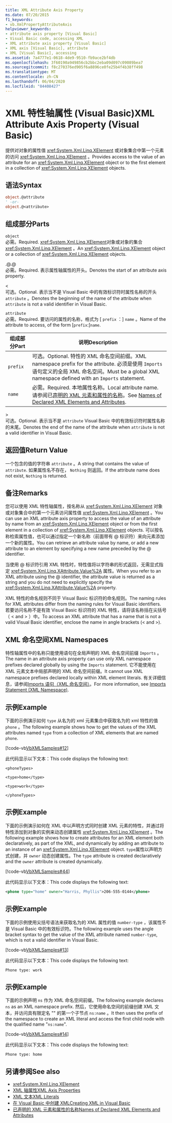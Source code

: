 ```yaml
---
title: XML Attribute Axis Property
ms.date: 07/20/2015
f1_keywords:
- vb.XmlPropertyAttributeAxis
helpviewer_keywords:
- attribute axis property [Visual Basic]
- Visual Basic code, accessing XML
- XML attribute axis property [Visual Basic]
- XML axis [Visual Basic], attribute
- XML [Visual Basic], accessing
ms.assetid: 7a4777e1-0618-4de9-9510-fb9ace2bf4db
ms.openlocfilehash: 3f60190a949856cb2bbc2eba09d097c09089bea7
ms.sourcegitcommit: f8c270376ed905f6a8896ce0fe25b4f4b38ff498
ms.translationtype: MT
ms.contentlocale: zh-CN
ms.lasthandoff: 06/04/2020
ms.locfileid: "84408427"
---
```

# <a name="xml-attribute-axis-property-visual-basic"></a><span data-ttu-id="2dabe-102">XML 特性轴属性 (Visual Basic)</span><span class="sxs-lookup"><span data-stu-id="2dabe-102">XML Attribute Axis Property (Visual Basic)</span></span>
<span data-ttu-id="2dabe-103">提供对对象的属性值 <xref:System.Xml.Linq.XElement> 或对象集合中第一个元素的访问 <xref:System.Xml.Linq.XElement> 。</span><span class="sxs-lookup"><span data-stu-id="2dabe-103">Provides access to the value of an attribute for an <xref:System.Xml.Linq.XElement> object or to the first element in a collection of <xref:System.Xml.Linq.XElement> objects.</span></span>  
  
## <a name="syntax"></a><span data-ttu-id="2dabe-104">语法</span><span class="sxs-lookup"><span data-stu-id="2dabe-104">Syntax</span></span>  
  
```vb  
object.@attribute  
' -or-  
object.@<attribute>  
```  
  
## <a name="parts"></a><span data-ttu-id="2dabe-105">组成部分</span><span class="sxs-lookup"><span data-stu-id="2dabe-105">Parts</span></span>  
 `object`  
 <span data-ttu-id="2dabe-106">必需。</span><span class="sxs-lookup"><span data-stu-id="2dabe-106">Required.</span></span> <span data-ttu-id="2dabe-107"><xref:System.Xml.Linq.XElement>对象或对象的集合 <xref:System.Xml.Linq.XElement> 。</span><span class="sxs-lookup"><span data-stu-id="2dabe-107">An <xref:System.Xml.Linq.XElement> object or a collection of <xref:System.Xml.Linq.XElement> objects.</span></span>  
  
 <span data-ttu-id="2dabe-108">.@</span><span class="sxs-lookup"><span data-stu-id="2dabe-108">.@</span></span>  
 <span data-ttu-id="2dabe-109">必需。</span><span class="sxs-lookup"><span data-stu-id="2dabe-109">Required.</span></span> <span data-ttu-id="2dabe-110">表示属性轴属性的开头。</span><span class="sxs-lookup"><span data-stu-id="2dabe-110">Denotes the start of an attribute axis property.</span></span>  
  
 <  
 <span data-ttu-id="2dabe-111">可选。</span><span class="sxs-lookup"><span data-stu-id="2dabe-111">Optional.</span></span> <span data-ttu-id="2dabe-112">表示当不是 Visual Basic 中的有效标识符时属性名称的开头 `attribute` 。</span><span class="sxs-lookup"><span data-stu-id="2dabe-112">Denotes the beginning of the name of the attribute when `attribute` is not a valid identifier in Visual Basic.</span></span>  
  
 `attribute`  
 <span data-ttu-id="2dabe-113">必需。</span><span class="sxs-lookup"><span data-stu-id="2dabe-113">Required.</span></span> <span data-ttu-id="2dabe-114">要访问的属性的名称，格式为 [ `prefix` ：] `name` 。</span><span class="sxs-lookup"><span data-stu-id="2dabe-114">Name of the attribute to access, of the form [`prefix`:]`name`.</span></span>  
  
|<span data-ttu-id="2dabe-115">组成部分</span><span class="sxs-lookup"><span data-stu-id="2dabe-115">Part</span></span>|<span data-ttu-id="2dabe-116">说明</span><span class="sxs-lookup"><span data-stu-id="2dabe-116">Description</span></span>|  
|----------|-----------------|  
|`prefix`|<span data-ttu-id="2dabe-117">可选。</span><span class="sxs-lookup"><span data-stu-id="2dabe-117">Optional.</span></span> <span data-ttu-id="2dabe-118">特性的 XML 命名空间前缀。</span><span class="sxs-lookup"><span data-stu-id="2dabe-118">XML namespace prefix for the attribute.</span></span> <span data-ttu-id="2dabe-119">必须是使用 `Imports` 语句定义的全局 XML 命名空间。</span><span class="sxs-lookup"><span data-stu-id="2dabe-119">Must be a global XML namespace defined with an `Imports` statement.</span></span>|  
|`name`|<span data-ttu-id="2dabe-120">必需。</span><span class="sxs-lookup"><span data-stu-id="2dabe-120">Required.</span></span> <span data-ttu-id="2dabe-121">本地属性名称。</span><span class="sxs-lookup"><span data-stu-id="2dabe-121">Local attribute name.</span></span> <span data-ttu-id="2dabe-122">请参阅已[声明的 XML 元素和属性的名称](../../programming-guide/language-features/xml/names-of-declared-xml-elements-and-attributes.md)。</span><span class="sxs-lookup"><span data-stu-id="2dabe-122">See [Names of Declared XML Elements and Attributes](../../programming-guide/language-features/xml/names-of-declared-xml-elements-and-attributes.md).</span></span>|  
  
 \>  
 <span data-ttu-id="2dabe-123">可选。</span><span class="sxs-lookup"><span data-stu-id="2dabe-123">Optional.</span></span> <span data-ttu-id="2dabe-124">表示当不是 `attribute` Visual Basic 中的有效标识符时属性名称的末尾。</span><span class="sxs-lookup"><span data-stu-id="2dabe-124">Denotes the end of the name of the attribute when `attribute` is not a valid identifier in Visual Basic.</span></span>  
  
## <a name="return-value"></a><span data-ttu-id="2dabe-125">返回值</span><span class="sxs-lookup"><span data-stu-id="2dabe-125">Return Value</span></span>  
 <span data-ttu-id="2dabe-126">一个包含的值的字符串 `attribute` 。</span><span class="sxs-lookup"><span data-stu-id="2dabe-126">A string that contains the value of `attribute`.</span></span> <span data-ttu-id="2dabe-127">如果属性名不存在， `Nothing` 则返回。</span><span class="sxs-lookup"><span data-stu-id="2dabe-127">If the attribute name does not exist, `Nothing` is returned.</span></span>  
  
## <a name="remarks"></a><span data-ttu-id="2dabe-128">备注</span><span class="sxs-lookup"><span data-stu-id="2dabe-128">Remarks</span></span>  
 <span data-ttu-id="2dabe-129">您可以使用 XML 特性轴属性，按名称从 <xref:System.Xml.Linq.XElement> 对象或对象集合中的第一个元素访问属性值 <xref:System.Xml.Linq.XElement> 。</span><span class="sxs-lookup"><span data-stu-id="2dabe-129">You can use an XML attribute axis property to access the value of an attribute by name from an <xref:System.Xml.Linq.XElement> object or from the first element in a collection of <xref:System.Xml.Linq.XElement> objects.</span></span> <span data-ttu-id="2dabe-130">可以按名称检索属性值，也可以通过指定一个新名称（前面带有 @ 标识符）来向元素添加一个新的属性。</span><span class="sxs-lookup"><span data-stu-id="2dabe-130">You can retrieve an attribute value by name, or add a new attribute to an element by specifying a new name preceded by the @ identifier.</span></span>  
  
 <span data-ttu-id="2dabe-131">当使用 @ 标识符引用 XML 特性时，特性值将以字符串的形式返回，无需显式指定 <xref:System.Xml.Linq.XAttribute.Value%2A> 属性。</span><span class="sxs-lookup"><span data-stu-id="2dabe-131">When you refer to an XML attribute using the @ identifier, the attribute value is returned as a string and you do not need to explicitly specify the <xref:System.Xml.Linq.XAttribute.Value%2A> property.</span></span>  
  
 <span data-ttu-id="2dabe-132">XML 特性的命名规则不同于 Visual Basic 标识符的命名规则。</span><span class="sxs-lookup"><span data-stu-id="2dabe-132">The naming rules for XML attributes differ from the naming rules for Visual Basic identifiers.</span></span> <span data-ttu-id="2dabe-133">若要访问名称不是有效 Visual Basic 标识符的 XML 特性，请将该名称括在尖括号（ \< and > ）中。</span><span class="sxs-lookup"><span data-stu-id="2dabe-133">To access an XML attribute that has a name that is not a valid Visual Basic identifier, enclose the name in angle brackets (\< and >).</span></span>  
  
## <a name="xml-namespaces"></a><span data-ttu-id="2dabe-134">XML 命名空间</span><span class="sxs-lookup"><span data-stu-id="2dabe-134">XML Namespaces</span></span>  
 <span data-ttu-id="2dabe-135">特性轴属性中的名称只能使用语句在全局声明的 XML 命名空间前缀 `Imports` 。</span><span class="sxs-lookup"><span data-stu-id="2dabe-135">The name in an attribute axis property can use only XML namespace prefixes declared globally by using the `Imports` statement.</span></span> <span data-ttu-id="2dabe-136">它不能使用在 XML 元素文本中局部声明的 XML 命名空间前缀。</span><span class="sxs-lookup"><span data-stu-id="2dabe-136">It cannot use XML namespace prefixes declared locally within XML element literals.</span></span> <span data-ttu-id="2dabe-137">有关详细信息，请参阅[Imports 语句（XML 命名空间）](../statements/imports-statement-xml-namespace.md)。</span><span class="sxs-lookup"><span data-stu-id="2dabe-137">For more information, see [Imports Statement (XML Namespace)](../statements/imports-statement-xml-namespace.md).</span></span>  
  
## <a name="example"></a><span data-ttu-id="2dabe-138">示例</span><span class="sxs-lookup"><span data-stu-id="2dabe-138">Example</span></span>  
 <span data-ttu-id="2dabe-139">下面的示例演示如何 `type` 从名为的 xml 元素集合中获取名为的 xml 特性的值 `phone` 。</span><span class="sxs-lookup"><span data-stu-id="2dabe-139">The following example shows how to get the values of the XML attributes named `type` from a collection of XML elements that are named `phone`.</span></span>  
  
 [!code-vb[VbXMLSamples#12](~/samples/snippets/visualbasic/VS_Snippets_VBCSharp/VbXMLSamples/VB/XMLSamples5.vb#12)]  
  
 <span data-ttu-id="2dabe-140">此代码显示以下文本：</span><span class="sxs-lookup"><span data-stu-id="2dabe-140">This code displays the following text:</span></span>  
  
 `<phoneTypes>`  
  
 `<type>home</type>`  
  
 `<type>work</type>`  
  
 `</phoneTypes>`  
  
## <a name="example"></a><span data-ttu-id="2dabe-141">示例</span><span class="sxs-lookup"><span data-stu-id="2dabe-141">Example</span></span>  
 <span data-ttu-id="2dabe-142">下面的示例演示如何在 XML 中以声明方式同时创建 XML 元素的特性，并通过将特性添加到对象的实例来动态创建属性 <xref:System.Xml.Linq.XElement> 。</span><span class="sxs-lookup"><span data-stu-id="2dabe-142">The following example shows how to create attributes for an XML element both declaratively, as part of the XML, and dynamically by adding an attribute to an instance of an <xref:System.Xml.Linq.XElement> object.</span></span> <span data-ttu-id="2dabe-143">`type`属性以声明方式创建，并 `owner` 动态创建属性。</span><span class="sxs-lookup"><span data-stu-id="2dabe-143">The `type` attribute is created declaratively and the `owner` attribute is created dynamically.</span></span>  
  
 [!code-vb[VbXMLSamples#44](~/samples/snippets/visualbasic/VS_Snippets_VBCSharp/VbXMLSamples/VB/XMLSamples5.vb#44)]  
  
 <span data-ttu-id="2dabe-144">此代码显示以下文本：</span><span class="sxs-lookup"><span data-stu-id="2dabe-144">This code displays the following text:</span></span>  
  
```xml  
<phone type="home" owner="Harris, Phyllis">206-555-0144</phone>  
```  
  
## <a name="example"></a><span data-ttu-id="2dabe-145">示例</span><span class="sxs-lookup"><span data-stu-id="2dabe-145">Example</span></span>  
 <span data-ttu-id="2dabe-146">下面的示例使用尖括号语法来获取名为的 XML 属性的值 `number-type` ，该属性不是 Visual Basic 中的有效标识符。</span><span class="sxs-lookup"><span data-stu-id="2dabe-146">The following example uses the angle bracket syntax to get the value of the XML attribute named `number-type`, which is not a valid identifier in Visual Basic.</span></span>  
  
 [!code-vb[VbXMLSamples#13](~/samples/snippets/visualbasic/VS_Snippets_VBCSharp/VbXMLSamples/VB/XMLSamples5.vb#13)]  
  
 <span data-ttu-id="2dabe-147">此代码显示以下文本：</span><span class="sxs-lookup"><span data-stu-id="2dabe-147">This code displays the following text:</span></span>  
  
 `Phone type: work`  
  
## <a name="example"></a><span data-ttu-id="2dabe-148">示例</span><span class="sxs-lookup"><span data-stu-id="2dabe-148">Example</span></span>  
 <span data-ttu-id="2dabe-149">下面的示例声明 `ns` 作为 XML 命名空间前缀。</span><span class="sxs-lookup"><span data-stu-id="2dabe-149">The following example declares `ns` as an XML namespace prefix.</span></span> <span data-ttu-id="2dabe-150">然后，它使用命名空间的前缀创建 XML 文本，并访问具有限定名 "" 的第一个子节点 `ns:name` 。</span><span class="sxs-lookup"><span data-stu-id="2dabe-150">It then uses the prefix of the namespace to create an XML literal and access the first child node with the qualified name "`ns:name`".</span></span>  
  
 [!code-vb[VbXMLSamples#14](~/samples/snippets/visualbasic/VS_Snippets_VBCSharp/VbXMLSamples/VB/XMLSamples6.vb#14)]  
  
 <span data-ttu-id="2dabe-151">此代码显示以下文本：</span><span class="sxs-lookup"><span data-stu-id="2dabe-151">This code displays the following text:</span></span>  
  
 `Phone type: home`  
  
## <a name="see-also"></a><span data-ttu-id="2dabe-152">另请参阅</span><span class="sxs-lookup"><span data-stu-id="2dabe-152">See also</span></span>

- <xref:System.Xml.Linq.XElement>
- [<span data-ttu-id="2dabe-153">XML 轴属性</span><span class="sxs-lookup"><span data-stu-id="2dabe-153">XML Axis Properties</span></span>](index.md)
- [<span data-ttu-id="2dabe-154">XML 文本</span><span class="sxs-lookup"><span data-stu-id="2dabe-154">XML Literals</span></span>](../xml-literals/index.md)
- [<span data-ttu-id="2dabe-155">在 Visual Basic 中创建 XML</span><span class="sxs-lookup"><span data-stu-id="2dabe-155">Creating XML in Visual Basic</span></span>](../../programming-guide/language-features/xml/creating-xml.md)
- [<span data-ttu-id="2dabe-156">已声明的 XML 元素和属性的名称</span><span class="sxs-lookup"><span data-stu-id="2dabe-156">Names of Declared XML Elements and Attributes</span></span>](../../programming-guide/language-features/xml/names-of-declared-xml-elements-and-attributes.md)
